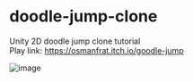 # doodle-jump-clone
Unity 2D doodle jump clone tutorial\
Play link: https://osmanfrat.itch.io/goodle-jump

![image](https://github.com/OsmanFrat/doodle-jump-clone/assets/69113898/5638ac01-11e2-40fe-a3ef-fcbbf10deaf4)

